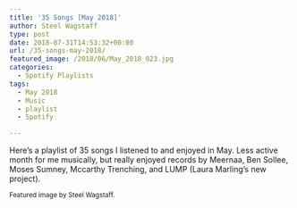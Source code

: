 ```yaml
---
title: '35 Songs [May 2018]'
author: Steel Wagstaff
type: post
date: 2018-07-31T14:53:32+00:00
url: /35-songs-may-2018/
featured_image: /2018/06/May_2018_023.jpg
categories:
  - Spotify Playlists
tags:
  - May 2018
  - Music
  - playlist
  - Spotify

---
```

Here&#8217;s a playlist of 35 songs I listened to and enjoyed in May. Less active month for me musically, but really enjoyed records by Meernaa, Ben Sollee, Moses Sumney, Mccarthy Trenching, and LUMP (Laura Marling&#8217;s new project).



<small>Featured image by Steel Wagstaff.</small>